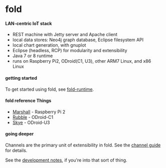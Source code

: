 # fold

#### LAN-centric IoT stack

* REST machine with Jetty server and Apache client
* local data stores: Neo4j graph database, Eclipse filesystem API
* local chart generation, with gnuplot
* Eclipse (headless, RCP) for modularity and extensibility
* Java 7 or 8 runtime
* runs on Raspberry Pi2, ODroid(C1, U3), other ARM7 Linux, and x86 Linux

#### getting started

To get started using fold, see [fold-runtime](https://github.com/cjdaly/fold-runtime).

#### fold reference Things

* [Marshall](https://github.com/cjdaly/fold/wiki/fold-Thing-Marshall) - Raspberry Pi 2
* [Rubble](https://github.com/cjdaly/fold/wiki/fold-Thing-Rubble) - ODroid-C1
* [Skye](https://github.com/cjdaly/fold/wiki/fold-Thing-Skye) - ODroid-U3

#### going deeper

Channels are the primary unit of extensibility in fold.
See the [channel guide](https://github.com/cjdaly/fold/wiki/fold-channel-guide) for details.

See the [development notes](https://github.com/cjdaly/fold/wiki/fold-development),
if you're into that sort of thing.
